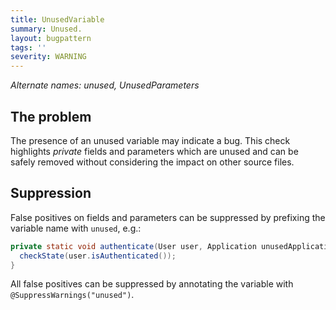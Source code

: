 ```yaml
---
title: UnusedVariable
summary: Unused.
layout: bugpattern
tags: ''
severity: WARNING
---
```


<!--
*** AUTO-GENERATED, DO NOT MODIFY ***
To make changes, edit the @BugPattern annotation or the explanation in docs/bugpattern.
-->

_Alternate names: unused, UnusedParameters_

## The problem
The presence of an unused variable may indicate a bug. This check highlights
_private_ fields and parameters which are unused and can be safely removed
without considering the impact on other source files.

## Suppression

False positives on fields and parameters can be suppressed by prefixing the
variable name with `unused`, e.g.:

```java
private static void authenticate(User user, Application unusedApplication) {
  checkState(user.isAuthenticated());
}
```

All false positives can be suppressed by annotating the variable with
`@SuppressWarnings("unused")`.

